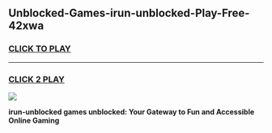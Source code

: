 
## Unblocked-Games-irun-unblocked-Play-Free-42xwa
<h3>
<a href="https://premium76.site?title=irun-unblocked&ref=20M">CLICK TO PLAY</a></h3>
<hr>

<h3>
<a href="https://premium76.site?title=irun-unblocked&ref=20M">CLICK 2 PLAY</a>
  
</h3>

<a href="https://premium76.site?title=irun-unblocked&ref=19M"><img src="https://clearcache.store/games.png"></a>


**irun-unblocked games unblocked: Your Gateway to Fun and Accessible Online Gaming**
